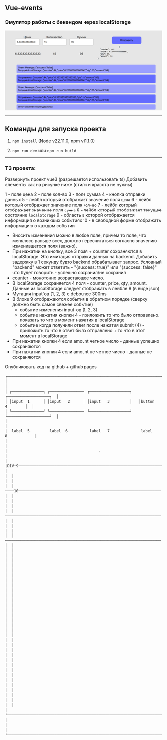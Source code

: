 ## Vue-events

### Эмулятор работы с бекендом через localStorage

![preview.png](https://github.com/Verdunner/vue-events/blob/main/public/preview.png)

---

## Команды для запуска проекта

1. `npm install` (Node v22.11.0, npm v11.1.0)

2. `npm run dev` или `npm run build`

---

### ТЗ проекта:

Развернуть проект vue3 (разрешается использовать ts)
Добавить элементы как на рисунке ниже (стили и красота не нужны)

1 - поле цена
2 - поле кол-во
3 - поле сумма
4 - кнопка отправки данных
5 - лейбл который отображает значение поля `цена`
6 - лейбл который отображает значение поля `кол-во`
7 - лейбл который отображает значение поля `сумма`
8 - лейбл который отображает текущее состояние `localStorage`
9 - область в которой отображается информация о возникших событиях
10 - в свободной форме отображать информацию о каждом событии

-   Вносить изменения можно в любое поле, причем то поле, что менялось раньше всех, должно пересчитаться согласно значению изменившегося поля (важно).
-   При нажатии на кнопку, все 3 поля + counter сохраняются в localStorage. Это имитация отправки данных на backend. Добавить задержку в 1 секунду будто backend обрабатывает запрос. Условный "backend" может ответить - "{success: true}" или "{success: false}" что будет говорить - успешно сохранил/не сохранил
-   counter - монотонно возрастающее число.
-   В localStorage сохраняется 4 поля - counter, price, qty, amount. Данные из localStorage следует отображать в лейбле 8 (в виде json)
-   Мутация input`ов (1, 2, 3) с debounce 300ms
-   В блоке 9 отображаются события в обратном порядке (сверху должно быть самое свежее событие)
    -   событие изменения input-ов (1, 2, 3)
    -   событие нажатия кнопки 4 - приложить то что было отправлено, показать то что в момент нажатия в localStorage
    -   событие когда получили ответ после нажатия submit (4) - приложить то что в ответ было отправлено + то что в этот момент в localStorage
-   При нажатии кнопки 4 если amount четное число - данные успешно сохраняются
-   При нажатии кнопки 4 если amount не четное число - данные не сохраняются

Опубликовать код на github + github pages

```
┌──────────────────────────────────────────────────────────────────────────────────┐
│                                                                                  │
│ ┌──────────────┐ ┌───────────────┐ ┌──────────────────┐   ┌───────────────────┐  │
│ │input  1      │ │input   2      │ │input   3         │   │button    4        │  │
│ └──────────────┘ └───────────────┘ └──────────────────┘   └───────────────────┘  │
│                                                                                  │
│  label  5         label  6          label   7              label    8            │
│                                                                                  │
│                                         -                                        │
│  │DIV─9───────────────────────────────────────────────────────────────────────┐  │
│  │                                                                            │  │
│  │ ────10────────────────────────────────────────────────────────────────     │  │
│  │                                                                            │  │
│  │ ──────────────────────────────────────────────────────────────────────     │  │
│  │                                                                            │  │
│  │ ──────────────────────────────────────────────────────────────────────     │  │
│  │                                                                            │  │
│  │                                                                            │  │
│  │                                                                            │  │
│  │                                                                            │  │
│  │                                                                            │  │
│  │                                                                            │  │
│  │                                                                            │  │
│  │                                                                            │  │
│  │                                                                            │  │
│  │                                                                            │  │
│  │                                                                            │  │
│  │                                                                            │  │
│  │                                                                            │  │
│  │                                                                            │  │
│  │                                                                            │  │
│  │                                                                            │  │
│  └────────────────────────────────────────────────────────────────────────────┘  │
│                                                                                  │
└──────────────────────────────────────────────────────────────────────────────────┘
```
